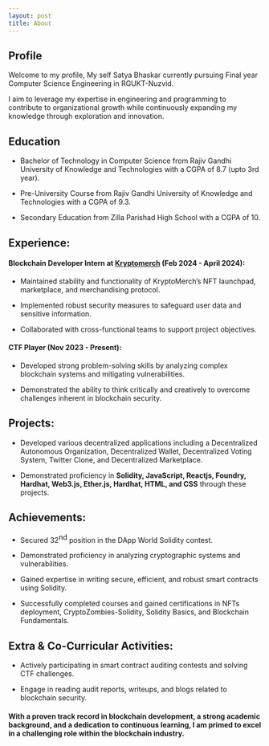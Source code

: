 ```yaml
---
layout: post
title: About
---
```


## Profile

Welcome to my profile, My self Satya Bhaskar currently pursuing Final year Computer Science Engineering in RGUKT-Nuzvid.

I aim to leverage my expertise in engineering and programming to contribute to organizational growth while continuously expanding my knowledge through exploration and innovation.

## Education

- Bachelor of Technology in Computer Science from Rajiv Gandhi University of Knowledge and Technologies with a  CGPA of 8.7 (upto 3rd year).

- Pre-University Course from Rajiv Gandhi University of Knowledge and Technologies with a CGPA of 9.3.

- Secondary Education from Zilla Parishad High School with a CGPA of 10.

## Experience:

#### Blockchain Developer Intern at [Kryptomerch](https://kryptomerch.io/) (Feb 2024 - April 2024):

- Maintained stability and functionality of KryptoMerch’s NFT launchpad, marketplace, and merchandising protocol.

- Implemented robust security measures to safeguard user data and sensitive information.

- Collaborated with cross-functional teams to support project objectives.

#### CTF Player (Nov 2023 - Present):

- Developed strong problem-solving skills by analyzing complex blockchain systems and mitigating vulnerabilities.

* Demonstrated the ability to think critically and creatively to overcome challenges inherent in blockchain security.

## Projects:

- Developed various decentralized applications including a Decentralized Autonomous Organization, Decentralized Wallet, Decentralized Voting System, Twitter Clone, and Decentralized Marketplace.

- Demonstrated proficiency in **Solidity, JavaScript, Reactjs, Foundry, Hardhat, Web3.js, Ether.js, Hardhat, HTML, and CSS** through these projects.

## Achievements:

- Secured 32<span style="vertical-align:super">nd</span> position in the DApp World Solidity contest.

- Demonstrated proficiency in analyzing cryptographic systems and vulnerabilities.

- Gained expertise in writing secure, efficient, and robust smart contracts using Solidity.

- Successfully completed courses and gained certifications in NFTs deployment, CryptoZombies-Solidity, Solidity Basics, and Blockchain Fundamentals.

## Extra & Co-Curricular Activities:

- Actively participating in smart contract auditing contests and solving CTF challenges.

- Engage in reading audit reports, writeups, and blogs related to blockchain security.

#### With a proven track record in blockchain development, a strong academic background, and a dedication to continuous learning, I am primed to excel in a challenging role within the blockchain industry.
